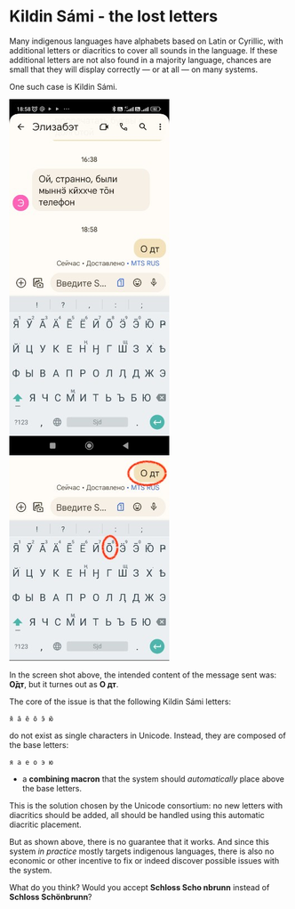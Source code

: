 # Kildin Sámi - the lost letters

Many indigenous languages have alphabets based on Latin or Cyrillic, with additional letters or diacritics to cover all sounds in the language. If these additional letters are not also found in a majority language, chances are small that they will display correctly — or at all — on many systems.

One such case is Kildin Sámi.

![Kildin Sámi screen shot](img/kildinsami.jpg)
![Kildin Sámi screen shot](img/kildinsami-focus.jpg)

In the screen shot above, the intended content of the message sent was: **О̄дт**, but it turnes out as **О дт**.

The core of the issue is that the following Kildin Sámi letters:

```
я̄ а̄ е̄ о̄ э̄ ю̄
```

do not exist as single characters in Unicode. Instead, they are composed of the base letters:

```
я а е о э ю
```

+ a **combining macron** that the system should *automatically* place above the base letters.

This is the solution chosen by the Unicode consortium: no new letters with diacritics should be added, all should be handled using this automatic diacritic placement.

But as shown above, there is no guarantee that it works. And since this system *in practice* mostly targets indigenous languages, there is also no economic or other incentive to fix or indeed discover possible issues with the system.

What do you think? Would you accept **Schloss Scho nbrunn** instead of **Schloss Schönbrunn**?
